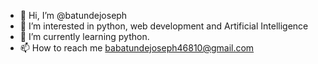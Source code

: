 - 👋 Hi, I’m @batundejoseph
- 👀 I’m interested in python, web development and Artificial Intelligence
- 🌱 I’m currently learning python.
- 📫 How to reach me babatundejoseph46810@gmail.com
